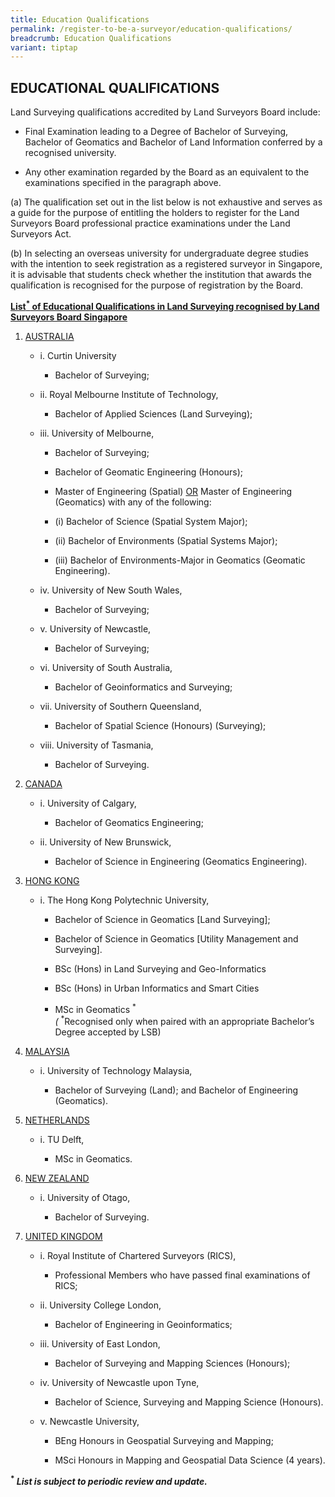 ```yaml
---
title: Education Qualifications
permalink: /register-to-be-a-surveyor/education-qualifications/
breadcrumb: Education Qualifications
variant: tiptap
---
```

<h2>EDUCATIONAL QUALIFICATIONS</h2>
<p>Land Surveying qualifications accredited by Land Surveyors Board include:</p>
<ul>
<li>
<p>Final Examination leading to a Degree of Bachelor of Surveying, Bachelor
of Geomatics and Bachelor of Land Information conferred by a recognised
university.</p>
</li>
<li>
<p>Any other examination regarded by the Board as an equivalent to the examinations
specified in the paragraph above.</p>
</li>
</ul>
<p>(a) The qualification set out in the list below is not exhaustive and
serves as a guide for the purpose of entitling the holders to register
for the Land Surveyors Board professional practice examinations under the
Land Surveyors Act.</p>
<p>(b) In selecting an overseas university for undergraduate degree studies
with the intention to seek registration as a registered surveyor in Singapore,
it is advisable that students check whether the institution that awards
the qualification is recognised for the purpose of registration by the
Board.</p>
<p><strong><u>List<sup>*</sup> of Educational Qualifications in Land Surveying recognised by Land Surveyors Board Singapore</u></strong>
</p>
<ol data-tight="true" class="tight">
<li>
<p><u>AUSTRALIA</u>
</p>
<ul data-tight="true" class="tight">
<li>
<p>i. Curtin University</p>
<ul data-tight="true" class="tight">
<li>
<p>Bachelor of Surveying;</p>
</li>
</ul>
</li>
<li>
<p>ii. Royal Melbourne Institute of Technology,</p>
<ul data-tight="true" class="tight">
<li>
<p>Bachelor of Applied Sciences (Land Surveying);</p>
</li>
</ul>
</li>
<li>
<p>iii. University of Melbourne,</p>
<ul data-tight="true" class="tight">
<li>
<p>Bachelor of Surveying;</p>
</li>
<li>
<p>Bachelor of Geomatic Engineering (Honours);</p>
</li>
<li>
<p>Master of Engineering (Spatial) <u>OR</u> Master of Engineering (Geomatics)
with any of the following:</p>
</li>
<li>
<p>(i) Bachelor of Science (Spatial System Major);</p>
</li>
<li>
<p>(ii) Bachelor of Environments (Spatial Systems Major);</p>
</li>
<li>
<p>(iii) Bachelor of Environments-Major in Geomatics (Geomatic Engineering).</p>
</li>
</ul>
</li>
<li>
<p>iv. University of New South Wales,</p>
<ul data-tight="true" class="tight">
<li>
<p>Bachelor of Surveying;</p>
</li>
</ul>
</li>
<li>
<p>v. University of Newcastle,</p>
<ul data-tight="true" class="tight">
<li>
<p>Bachelor of Surveying;</p>
</li>
</ul>
</li>
<li>
<p>vi. University of South Australia,</p>
<ul data-tight="true" class="tight">
<li>
<p>Bachelor of Geoinformatics and Surveying;</p>
</li>
</ul>
</li>
<li>
<p>vii. University of Southern Queensland,</p>
<ul data-tight="true" class="tight">
<li>
<p>Bachelor of Spatial Science (Honours) (Surveying);</p>
</li>
</ul>
</li>
<li>
<p>viii. University of Tasmania,</p>
<ul data-tight="true" class="tight">
<li>
<p>Bachelor of Surveying.</p>
</li>
</ul>
</li>
</ul>
</li>
<li>
<p><u>CANADA</u>
</p>
<ul data-tight="true" class="tight">
<li>
<p>i. University of Calgary,</p>
<ul data-tight="true" class="tight">
<li>
<p>Bachelor of Geomatics Engineering;</p>
</li>
</ul>
</li>
<li>
<p>ii. University of New Brunswick,</p>
<ul data-tight="true" class="tight">
<li>
<p>Bachelor of Science in Engineering (Geomatics Engineering).</p>
</li>
</ul>
</li>
</ul>
</li>
<li>
<p><u>HONG KONG</u>
</p>
<ul data-tight="true" class="tight">
<li>
<p>i. The Hong Kong Polytechnic University,</p>
<ul data-tight="true" class="tight">
<li>
<p>Bachelor of Science in Geomatics [Land Surveying];</p>
</li>
<li>
<p>Bachelor of Science in Geomatics [Utility Management and Surveying].</p>
</li>
<li>
<p>BSc (Hons) in Land Surveying and Geo-Informatics</p>
</li>
<li>
<p>BSc (Hons) in Urban Informatics and Smart Cities</p>
</li>
<li>
<p>MSc in Geomatics <sup>*</sup><em><br>( </em><sup>*</sup>Recognised only
when paired with an appropriate Bachelor’s Degree accepted by LSB)</p>
</li>
</ul>
</li>
</ul>
</li>
<li>
<p><u>MALAYSIA</u>
</p>
<ul data-tight="true" class="tight">
<li>
<p>i. University of Technology Malaysia,</p>
<ul data-tight="true" class="tight">
<li>
<p>Bachelor of Surveying (Land); and Bachelor of Engineering (Geomatics).</p>
</li>
</ul>
</li>
</ul>
</li>
<li>
<p><u>NETHERLANDS</u>
</p>
<ul data-tight="true" class="tight">
<li>
<p>i. TU Delft,</p>
<ul data-tight="true" class="tight">
<li>
<p>MSc in Geomatics.</p>
</li>
</ul>
</li>
</ul>
</li>
<li>
<p><u>NEW ZEALAND</u>
</p>
<ul data-tight="true" class="tight">
<li>
<p>i. University of Otago,</p>
<ul data-tight="true" class="tight">
<li>
<p>Bachelor of Surveying.</p>
</li>
</ul>
</li>
</ul>
</li>
<li>
<p><u>UNITED KINGDOM</u>
</p>
<ul data-tight="true" class="tight">
<li>
<p>i. Royal Institute of Chartered Surveyors (RICS),</p>
<ul data-tight="true" class="tight">
<li>
<p>Professional Members who have passed final examinations of RICS;</p>
</li>
</ul>
</li>
<li>
<p>ii. University College London,</p>
<ul data-tight="true" class="tight">
<li>
<p>Bachelor of Engineering in Geoinformatics;</p>
</li>
</ul>
</li>
<li>
<p>iii. University of East London,</p>
<ul data-tight="true" class="tight">
<li>
<p>Bachelor of Surveying and Mapping Sciences (Honours);</p>
</li>
</ul>
</li>
<li>
<p>iv. University of Newcastle upon Tyne,</p>
<ul data-tight="true" class="tight">
<li>
<p>Bachelor of Science, Surveying and Mapping Science (Honours).</p>
</li>
</ul>
</li>
<li>
<p>v. Newcastle University,</p>
<ul data-tight="true" class="tight">
<li>
<p>BEng Honours in Geospatial Surveying and Mapping;</p>
</li>
<li>
<p>MSci Honours in Mapping and Geospatial Data Science (4 years).</p>
</li>
</ul>
</li>
</ul>
</li>
</ol>
<p><strong><sup>*</sup> <em>List is subject to periodic review and update.</em></strong>
</p>